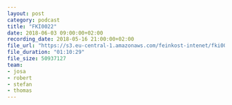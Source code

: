```yaml
---
layout: post
category: podcast
title: "FKI0022"
date: 2018-06-03 09:00:00+02:00
recording_date: 2018-05-16 21:00:00+02:00
file_url: "https://s3.eu-central-1.amazonaws.com/feinkost-intenet/fki0022.mp3"
file_duration: "01:10:29"
file_size: 50937127
team:
- josa
- robert
- stefan
- thomas
---
```


